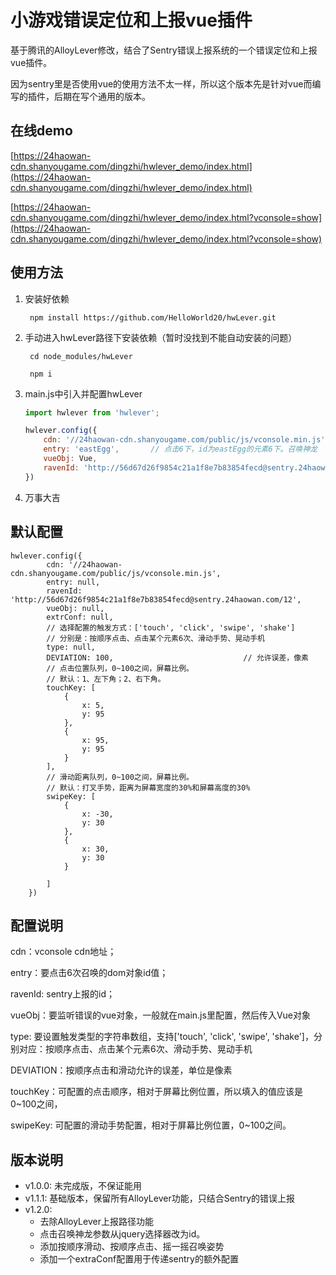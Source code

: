 # 小游戏错误定位和上报vue插件

基于腾讯的AlloyLever修改，结合了Sentry错误上报系统的一个错误定位和上报vue插件。

因为sentry里是否使用vue的使用方法不太一样，所以这个版本先是针对vue而编写的插件，后期在写个通用的版本。

## 在线demo

[https://24haowan-cdn.shanyougame.com/dingzhi/hwlever_demo/index.html](https://24haowan-cdn.shanyougame.com/dingzhi/hwlever_demo/index.html)

[https://24haowan-cdn.shanyougame.com/dingzhi/hwlever_demo/index.html?vconsole=show](https://24haowan-cdn.shanyougame.com/dingzhi/hwlever_demo/index.html?vconsole=show)

## 使用方法


1. 安装好依赖


		npm install https://github.com/HelloWorld20/hwLever.git
	
	
2. 手动进入hwLever路径下安装依赖（暂时没找到不能自动安装的问题）


		cd node_modules/hwLever
	
		npm i
	
	
3. main.js中引入并配置hwLever

	```js
	import hwlever from 'hwlever';
	
	hwlever.config({
    	cdn: '//24haowan-cdn.shanyougame.com/public/js/vconsole.min.js',  //vconsole的CDN地址
		entry: 'eastEgg',		// 点击6下，id为eastEgg的元素6下。召唤神龙
    	vueObj: Vue,
    	ravenId: 'http://56d67d26f9854c21a1f8e7b83854fecd@sentry.24haowan.com/12',
	})
	```


4. 万事大吉


## 默认配置


	hwlever.config({
            cdn: '//24haowan-cdn.shanyougame.com/public/js/vconsole.min.js',
            entry: null,
            ravenId: 'http://56d67d26f9854c21a1f8e7b83854fecd@sentry.24haowan.com/12',
            vueObj: null,
            extrConf: null,
            // 选择配置的触发方式：['touch', 'click', 'swipe', 'shake']
            // 分别是：按顺序点击、点击某个元素6次、滑动手势、晃动手机
            type: null,
            DEVIATION: 100,                             // 允许误差，像素
            // 点击位置队列，0~100之间，屏幕比例。
            // 默认：1、左下角；2、右下角。
            touchKey: [
                {
                    x: 5,
                    y: 95
                },
                {
                    x: 95,
                    y: 95
                }
            ],
            // 滑动距离队列，0~100之间，屏幕比例。
            // 默认：打叉手势，距离为屏幕宽度的30%和屏幕高度的30%
            swipeKey: [
                {
                    x: -30,
                    y: 30
                },
                {
                    x: 30,
                    y: 30
                }

            ]
        })

## 配置说明

cdn：vconsole cdn地址；

entry：要点击6次召唤的dom对象id值；

ravenId: sentry上报的id；

vueObj：要监听错误的vue对象，一般就在main.js里配置，然后传入Vue对象

type: 要设置触发类型的字符串数组，支持['touch', 'click', 'swipe', 'shake']，分别对应：按顺序点击、点击某个元素6次、滑动手势、晃动手机

DEVIATION：按顺序点击和滑动允许的误差，单位是像素

touchKey：可配置的点击顺序，相对于屏幕比例位置，所以填入的值应该是0~100之间，

swipeKey: 可配置的滑动手势配置，相对于屏幕比例位置，0~100之间。


 

## 版本说明

* v1.0.0: 未完成版，不保证能用
* v1.1.1: 基础版本，保留所有AlloyLever功能，只结合Sentry的错误上报
* v1.2.0: 
	* 去除AlloyLever上报路径功能
	* 点击召唤神龙参数从jquery选择器改为id。
	* 添加按顺序滑动、按顺序点击、摇一摇召唤姿势
	* 添加一个extraConf配置用于传递sentry的额外配置